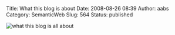 Title: What this blog is about
Date: 2008-08-26 08:39
Author: aabs
Category: SemanticWeb
Slug: 564
Status: published

![what this blog is all about](http://farm4.static.flickr.com/3032/2798129198_d37927df11_o.png)

